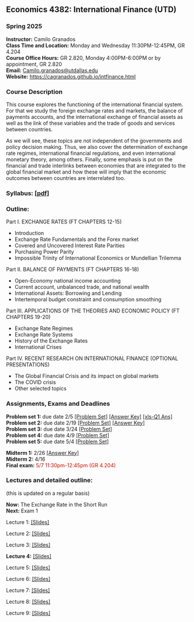 ## Economics 4382: International Finance (UTD)
### Spring 2025

**Instructor:** Camilo Granados \
**Class Time and Location:** Monday and Wednesday 11:30PM-12:45PM, GR 4.204 \
**Course Office Hours:** GR 2.820, Monday 4:00PM-6:00PM or by appointment, GR 2.820 \
**Email:** Camilo.granados@utdallas.edu \
**Website:** <a href="https://cagranados.github.io/intfinance.html"><u>https://cagranados.github.io/intfinance.html</u></a> 


### Course Description

This course explores the functioning of the international financial system. For that we study the foreign exchange rates and markets, the balance of payments accounts, and the international exchange of financial assets as well as the link of these variables and the trade of goods and services between countries. 

As we will see, these topics are not independent of the governments and policy decision making. Thus, we also cover the determination of exchange rate regimes, international financial regulations, and even international monetary theory, among others. Finally, some emphasis is put on the financial and trade interlinks between economies that are integrated to the global financial market and how these will imply that the economic outcomes between countries are interrelated too.


### Syllabus:  <a href="https://cagranados.github.io/files/intfinspr25/IntFinSpr25_syllabus.pdf"><u>[pdf]</u></a>


### Outline:

Part I. EXCHANGE RATES (FT CHAPTERS 12-15)

-	Introduction
-	Exchange Rate Fundamentals and the Forex market
-	Covered and Uncovered Interest Rate Parities
-	Purchasing Power Parity
-	Impossible Trinity of International Economics or Mundellian Trilemma

Part II. BALANCE OF PAYMENTS (FT CHAPTERS 16-18)

-	Open-Economy national income accounting
-	Current account, unbalanced trade, and national wealth
-	International Assets: Borrowing and Lending
-	Intertemporal budget constraint and consumption smoothing

Part III. APPLICATIONS OF THE THEORIES AND ECONOMIC POLICY (FT CHAPTERS 19-20)

-   Exchange Rate Regimes
-   Exchange Rate Systems
-	History of the Exchange Rates
-	International Crises

Part IV. RECENT RESEARCH ON INTERNATIONAL FINANCE (OPTIONAL PRESENTATIONS)

-	The Global Financial Crisis and its impact on global markets
-	The COVID crisis 
-	Other selected topics

### Assignments, Exams and Deadlines

**Problem set 1:** due date 2/5 <a href="https://cagranados.github.io/files/intfinspr25/ps1_IntFin.pdf"><u>[Problem Set]</u></a> <a href="https://cagranados.github.io/files/intfinspr25/ps1_IntFin_AnsKey.pdf"><u>[Answer Key]</u></a> <a href="https://cagranados.github.io/files/intfinspr25/ExchangeRatesFRED.xls"><u>[xls-Q1 Ans]</u></a> \
**Problem set 2:** due date 2/19 <a href="https://cagranados.github.io/files/intfinspr25/ps2_IntFin.pdf"><u>[Problem Set]</u></a> <a href="https://cagranados.github.io/files/intfinspr25/ps2_IntFin_AnsKey.pdf"><u>[Answer Key]</u></a> \
**Problem set 3:** due date 3/24 <a href="https://cagranados.github.io/files/intfinspr25/ps3_IntFin.pdf"><u>[Problem Set]</u></a> <!-- <a href="https://cagranados.github.io/files/intfinspr25/ps3_IntFin_AnsKey.pdf"><u>[Answer Key]</u></a> --> \
**Problem set 4:** due date 4/9 <a href="https://cagranados.github.io/files/intfinspr254/ps4_IntFin.pdf"><u>[Problem Set]</u></a> <!-- <a href="https://cagranados.github.io/files/intfinspr25/ps4_IntFin_AnsKey.pdf"><u>[Answer Key]</u></a> --> \
**Problem set 5:** due date 5/4 <a href="https://cagranados.github.io/files/intfinspr25/ps5_IntFin.pdf"><u>[Problem Set]</u></a> <!-- <a href="https://cagranados.github.io/files/intfinspr25/ps5_IntFin_AnsKey.pdf"><u>[Answer Key]</u></a> -->

**Midterm 1:** 2/26 <a href="https://cagranados.github.io/files/intfinspr25/midterm1_IntFin_AnsKey.pdf"><u>[Answer Key]</u></a> \
**Midterm 2:** 4/16 <!-- <a href="https://cagranados.github.io/files/intfinspr25/midterm2_IntFin_AnsKey.pdf"><u>[Answer Key]</u></a> --> \
**Final exam:** <font color="scarlet"> 5/7 11:30pm-12:45pm (GR 4.204)</font> <!-- <a href="https://cagranados.github.io/files/intfinspr25/FinalExam_IntFin_AnsKey.pdf"><u>[Answer Key]</u></a>  -->




### Lectures and detailed outline: 
(this is updated on a regular basis)

**Now:** The Exchange Rate in the Short Run \
**Next:** Exam 1 <!-- Impossible Trinity of International Economics or Mundellian Trilemma -->

Lecture 1: <a href="https://cagranados.github.io/files/intfinspr25/L1_part1_Intro.pdf"><u>[Slides]</u></a> 
<!-- <a href="https://cagranados.github.io/files/intfinspr24/L1_part1_Intro_wNotes.pdf"><u>[Annotated Slides]</u></a> -->

Lecture 2: <a href="https://cagranados.github.io/files/intfinspr25/L2_part1_ER.pdf"><u>[Slides]</u></a> 
<!-- <a href="https://cagranados.github.io/files/intfinspr24/L2_part1_ER_wNotes.pdf"><u>[Annotated Slides]</u></a> -->

Lecture 3: <a href="https://cagranados.github.io/files/intfinspr25/L3_part1_ERLongRun.pdf"><u>[Slides]</u></a> 
<!-- <a href="https://cagranados.github.io/files/intfinspr24/L3_part1_ERLongRun_wNotes.pdf"><u>[Annotated Slides]</u></a> -->

**Lecture 4:** <a href="https://cagranados.github.io/files/intfinspr25/L4_part1_ERShortRun.pdf"><u>[Slides]</u></a> 
<!-- <a href="https://cagranados.github.io/files/intfinspr24/L4_part1_ERShortRun_wNotes.pdf"><u>[Annotated Slides]</u></a> --> 

Lecture 5: <a href="https://cagranados.github.io/files/intfinspr25/L5_part2_BOP.pdf"><u>[Slides]</u></a>
<!-- <a href="https://cagranados.github.io/files/intfinspr24/L5_part2_BOP_wNotes.pdf"><u>[Annotated Slides]</u></a> -->

Lecture 6: <a href="https://cagranados.github.io/files/intfinspr25/L6_part2_LRBCandGains.pdf"><u>[Slides]</u></a>
<!-- <a href="https://cagranados.github.io/files/intfinspr24/L6_part2_LRBCandGains_wNotes.pdf"><u>[Annotated Slides]</u></a> -->

Lecture 7: <a href="https://cagranados.github.io/files/intfinspr25/L7_part2_OpenEcPolicySR.pdf"><u>[Slides]</u></a>
<!-- <a href="https://cagranados.github.io/files/intfinspr24/L7_part2_OpenEcPolicySR_wNotes.pdf"><u>[Annotated Slides]</u></a> -->

Lecture 8: <a href="https://cagranados.github.io/files/intfinspr25/L8_part3_FixedAndFloatingER.pdf"><u>[Slides]</u></a>
<!-- <a href="https://cagranados.github.io/files/intfinspr24/L8_part3_FixedAndFloatingER_wNotes.pdf"><u>[Annotated Slides]</u></a> -->

Lecture 9: <a href="https://cagranados.github.io/files/intfinspr25/L9_part3_ERPegs.pdf"><u>[Slides]</u></a>
<!-- <a href="https://cagranados.github.io/files/intfinspr24/L9_part3_ERPegs_wNotes.pdf"><u>[Annotated Slides]</u></a> -->

<!-- Lecture 10: <a href="https://cagranados.github.io/files/intfinspr25/L10_part3_TheEuro.pdf"><u>[Slides]</u></a> -->
<!-- <a href="https://cagranados.github.io/files/intfinspr24/L10_part3_TheEuro_wNotes.pdf"><u>[Annotated Slides]</u></a> -->
